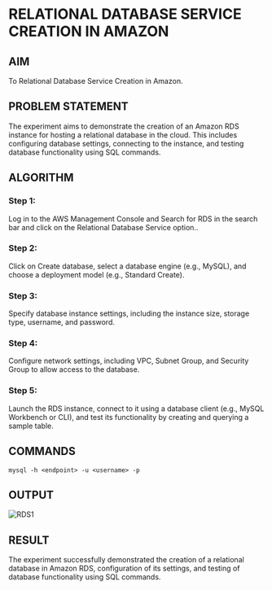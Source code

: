 # RELATIONAL DATABASE SERVICE CREATION IN AMAZON

## AIM
  To Relational Database Service Creation in Amazon.
## PROBLEM STATEMENT
 The experiment aims to demonstrate the creation of an Amazon RDS instance for hosting a relational database in the cloud. This includes configuring database settings, connecting to the instance, and testing database functionality using SQL commands.

## ALGORITHM
### Step 1:
Log in to the AWS Management Console and Search for RDS in the search bar and click on the Relational Database Service option..
### Step 2:
Click on Create database, select a database engine (e.g., MySQL), and choose a deployment model (e.g., Standard Create).
### Step 3:
Specify database instance settings, including the instance size, storage type, username, and password.
### Step 4:
Configure network settings, including VPC, Subnet Group, and Security Group to allow access to the database.
### Step 5:
Launch the RDS instance, connect to it using a database client (e.g., MySQL Workbench or CLI), and test its functionality by creating and querying a sample table.

## COMMANDS

```
mysql -h <endpoint> -u <username> -p

```

## OUTPUT

![RDS1](Op1-cc5.png)

## RESULT
The experiment successfully demonstrated the creation of a relational database in Amazon RDS, configuration of its settings, and testing of database functionality using SQL commands. 

  


